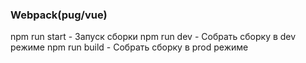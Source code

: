 ### Webpack(pug/vue)


npm run start - Запуск сборки
npm run dev - Собрать сборку в dev режиме
npm run build - Собрать сборку в prod режиме
